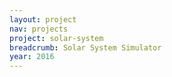 ```yaml
---
layout: project
nav: projects
project: solar-system
breadcrumb: Solar System Simulator
year: 2016
---
```

